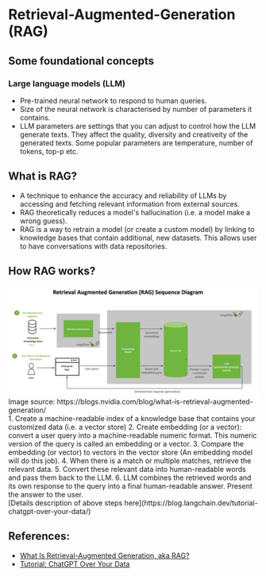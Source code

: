 # Retrieval-Augmented-Generation (RAG)

## Some foundational concepts
### Large language models (LLM)
- Pre-trained neural network to respond to human queries.
- Size of the neural network is characterised by number of parameters it contains.
- LLM parameters are settings that you can adjust to control how the LLM generate texts. They affect the quality, diversity and creativeity of the generated texts. Some popular parameters are temperature, number of tokens, top-p etc.

## What is RAG?
- A technique to enhance the accuracy and reliability of LLMs by accessing and fetching relevant information from external sources.
- RAG theoretically reduces a model's hallucination (i.e. a model make a wrong guess).
- RAG is a way to retrain a model (or create a custom model) by linking to knowledge bases that contain additional, new datasets. This allows user to have conversations with data repositories.

## How RAG works?
<img src="/images/NVIDIA-RAG-diagram-scaled.jpg">
Image source: https://blogs.nvidia.com/blog/what-is-retrieval-augmented-generation/
<br>
1. Create a machine-readable index of a knowledge base that contains your customized data (i.e. a vector store)
2. Create embedding (or a vector): convert a user query into a machine-readable numeric format. This numeric version of the query is called an embedding or a vector.
3. Compare the embedding (or vector) to vectors in the vector store (An embedding model will do this job).
4. When there is a match or multiple matches, retrieve the relevant data.
5. Convert these relevant data into human-readable words and pass them back to the LLM.
6. LLM combines the retrieved words and its own response to the query into a final human-readable answer. Present the answer to the user.
<br>
[Details description of above steps here](https://blog.langchain.dev/tutorial-chatgpt-over-your-data/)

## References:
- [What Is Retrieval-Augmented Generation, aka RAG?](https://blogs.nvidia.com/blog/what-is-retrieval-augmented-generation/)
- [Tutorial: ChatGPT Over Your Data](https://blog.langchain.dev/tutorial-chatgpt-over-your-data/)